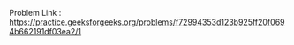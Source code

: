 Problem Link : https://practice.geeksforgeeks.org/problems/f72994353d123b925ff20f0694b662191df03ea2/1